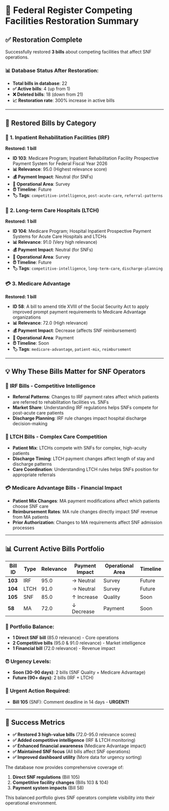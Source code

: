 # 🏥 Federal Register Competing Facilities Restoration Summary

## ✅ Restoration Complete
Successfully restored **3 bills** about competing facilities that affect SNF operations.

### 📊 Database Status After Restoration:
- **Total bills in database**: 22
- **✅ Active bills**: 4 (up from 1)
- **❌ Deleted bills**: 18 (down from 21)
- **📈 Restoration rate**: 300% increase in active bills

---

## 🎯 Restored Bills by Category

### 🏥 **1. Inpatient Rehabilitation Facilities (IRF)**
**Restored: 1 bill**
- **ID 103**: Medicare Program; Inpatient Rehabilitation Facility Prospective Payment System for Federal Fiscal Year 2026
- **📊 Relevance**: 95.0 (Highest relevance score)
- **💰 Payment Impact**: Neutral (for SNFs)
- **🏢 Operational Area**: Survey
- **⏰ Timeline**: Future
- **🏷️ Tags**: `competitive-intelligence`, `post-acute-care`, `referral-patterns`

### 🏨 **2. Long-term Care Hospitals (LTCH)**
**Restored: 1 bill**
- **ID 104**: Medicare Program; Hospital Inpatient Prospective Payment Systems for Acute Care Hospitals and LTCHs
- **📊 Relevance**: 91.0 (Very high relevance)
- **💰 Payment Impact**: Neutral (for SNFs)
- **🏢 Operational Area**: Survey
- **⏰ Timeline**: Future
- **🏷️ Tags**: `competitive-intelligence`, `long-term-care`, `discharge-planning`

### 💳 **3. Medicare Advantage**
**Restored: 1 bill**
- **ID 58**: A bill to amend title XVIII of the Social Security Act to apply improved prompt payment requirements to Medicare Advantage organizations
- **📊 Relevance**: 72.0 (High relevance)
- **💰 Payment Impact**: Decrease (affects SNF reimbursement)
- **🏢 Operational Area**: Payment
- **⏰ Timeline**: Soon
- **🏷️ Tags**: `medicare-advantage`, `patient-mix`, `reimbursement`

---

## 💡 Why These Bills Matter for SNF Operators

### 🏥 **IRF Bills - Competitive Intelligence**
- **Referral Patterns**: Changes to IRF payment rates affect which patients are referred to rehabilitation facilities vs. SNFs
- **Market Share**: Understanding IRF regulations helps SNFs compete for post-acute care patients
- **Discharge Planning**: IRF rule changes impact hospital discharge decision-making

### 🏨 **LTCH Bills - Complex Care Competition**
- **Patient Mix**: LTCHs compete with SNFs for complex, high-acuity patients
- **Discharge Timing**: LTCH payment changes affect length of stay and discharge patterns
- **Care Coordination**: Understanding LTCH rules helps SNFs position for appropriate referrals

### 💳 **Medicare Advantage Bills - Financial Impact**
- **Patient Mix Changes**: MA payment modifications affect which patients choose SNF care
- **Reimbursement Rates**: MA rule changes directly impact SNF revenue from MA patients
- **Prior Authorization**: Changes to MA requirements affect SNF admission processes

---

## 📊 Current Active Bills Portfolio

| Bill ID | Type | Relevance | Payment Impact | Operational Area | Timeline |
|---------|------|-----------|----------------|------------------|----------|
| **103** | IRF | 95.0 | → Neutral | Survey | Future |
| **104** | LTCH | 91.0 | → Neutral | Survey | Future |
| **105** | SNF | 85.0 | ↑ Increase | Quality | Soon |
| **58** | MA | 72.0 | ↓ Decrease | Payment | Soon |

### 🎯 **Portfolio Balance:**
- **1 Direct SNF bill** (85.0 relevance) - Core operations
- **2 Competitive bills** (95.0 & 91.0 relevance) - Market intelligence
- **1 Financial bill** (72.0 relevance) - Revenue impact

### ⏰ **Urgency Levels:**
- **Soon (30-90 days)**: 2 bills (SNF Quality + Medicare Advantage)
- **Future (90+ days)**: 2 bills (IRF + LTCH)

### 📅 **Urgent Action Required:**
- **Bill 105** (SNF): Comment deadline in 14 days - **URGENT!**

---

## 🎉 Success Metrics
- **✅ Restored 3 high-value bills** (72.0-95.0 relevance scores)
- **✅ Added competitive intelligence** (IRF & LTCH monitoring)
- **✅ Enhanced financial awareness** (Medicare Advantage impact)
- **✅ Maintained SNF focus** (All bills affect SNF operations)
- **✅ Improved dashboard utility** (More data for urgency sorting)

The database now provides comprehensive coverage of:
1. **Direct SNF regulations** (Bill 105)
2. **Competitive facility changes** (Bills 103 & 104)
3. **Payment system impacts** (Bill 58)

This balanced portfolio gives SNF operators complete visibility into their operational environment.